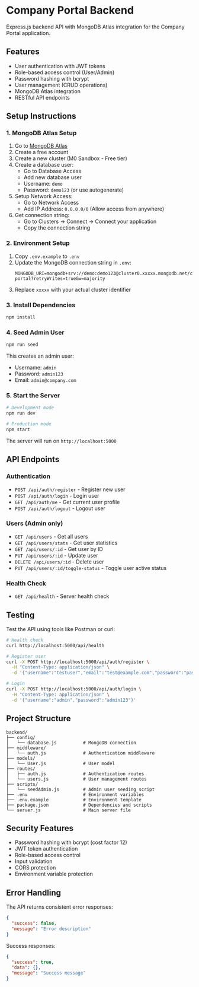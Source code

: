# Company Portal Backend

Express.js backend API with MongoDB Atlas integration for the Company Portal application.

## Features

- User authentication with JWT tokens
- Role-based access control (User/Admin)
- Password hashing with bcrypt
- User management (CRUD operations)
- MongoDB Atlas integration
- RESTful API endpoints

## Setup Instructions

### 1. MongoDB Atlas Setup

1. Go to [MongoDB Atlas](https://www.mongodb.com/atlas)
2. Create a free account
3. Create a new cluster (M0 Sandbox - Free tier)
4. Create a database user:
   - Go to Database Access
   - Add new database user
   - Username: `demo`
   - Password: `demo123` (or use autogenerate)
5. Setup Network Access:
   - Go to Network Access
   - Add IP Address: `0.0.0.0/0` (Allow access from anywhere)
6. Get connection string:
   - Go to Clusters → Connect → Connect your application
   - Copy the connection string

### 2. Environment Setup

1. Copy `.env.example` to `.env`
2. Update the MongoDB connection string in `.env`:
   ```
   MONGODB_URI=mongodb+srv://demo:demo123@cluster0.xxxxx.mongodb.net/company-portal?retryWrites=true&w=majority
   ```
3. Replace `xxxxx` with your actual cluster identifier

### 3. Install Dependencies

```bash
npm install
```

### 4. Seed Admin User

```bash
npm run seed
```

This creates an admin user:
- Username: `admin`
- Password: `admin123`
- Email: `admin@company.com`

### 5. Start the Server

```bash
# Development mode
npm run dev

# Production mode
npm start
```

The server will run on `http://localhost:5000`

## API Endpoints

### Authentication
- `POST /api/auth/register` - Register new user
- `POST /api/auth/login` - Login user
- `GET /api/auth/me` - Get current user profile
- `POST /api/auth/logout` - Logout user

### Users (Admin only)
- `GET /api/users` - Get all users
- `GET /api/users/stats` - Get user statistics
- `GET /api/users/:id` - Get user by ID
- `PUT /api/users/:id` - Update user
- `DELETE /api/users/:id` - Delete user
- `PUT /api/users/:id/toggle-status` - Toggle user active status

### Health Check
- `GET /api/health` - Server health check

## Testing

Test the API using tools like Postman or curl:

```bash
# Health check
curl http://localhost:5000/api/health

# Register user
curl -X POST http://localhost:5000/api/auth/register \
  -H "Content-Type: application/json" \
  -d '{"username":"testuser","email":"test@example.com","password":"password123"}'

# Login
curl -X POST http://localhost:5000/api/auth/login \
  -H "Content-Type: application/json" \
  -d '{"username":"admin","password":"admin123"}'
```

## Project Structure

```
backend/
├── config/
│   └── database.js          # MongoDB connection
├── middleware/
│   └── auth.js              # Authentication middleware
├── models/
│   └── User.js              # User model
├── routes/
│   ├── auth.js              # Authentication routes
│   └── users.js             # User management routes
├── scripts/
│   └── seedAdmin.js         # Admin user seeding script
├── .env                     # Environment variables
├── .env.example             # Environment template
├── package.json             # Dependencies and scripts
└── server.js                # Main server file
```

## Security Features

- Password hashing with bcrypt (cost factor 12)
- JWT token authentication
- Role-based access control
- Input validation
- CORS protection
- Environment variable protection

## Error Handling

The API returns consistent error responses:

```json
{
  "success": false,
  "message": "Error description"
}
```

Success responses:

```json
{
  "success": true,
  "data": {},
  "message": "Success message"
}
```
